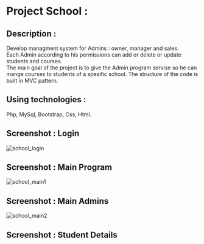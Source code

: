 
# Project School :

## Description :

Develop managment system for Admins : owner, manager and sales. <br />
Each Admin according to his permissions can add or delete or update students and courses. <br />
The main goal of the project is to  give the Admin program servise so he can mange courses to students
of a spesific school. The structure of the code is built in MVC pattern. 



## Using technologies :

Php, MySql, Bootstrap, Css, Html.


## Screenshot : Login

![school_login](https://user-images.githubusercontent.com/40452887/46909712-a0a72d00-cf3f-11e8-9e34-38af18bfb38a.png)

## Screenshot : Main Program

![school_main1](https://user-images.githubusercontent.com/40452887/46909734-d3512580-cf3f-11e8-955f-5badc903f2ab.png)


## Screenshot : Main Admins

![school_main2](https://user-images.githubusercontent.com/40452887/46909755-1dd2a200-cf40-11e8-9e5b-7908a5a8a241.png)

## Screenshot : Student Details







